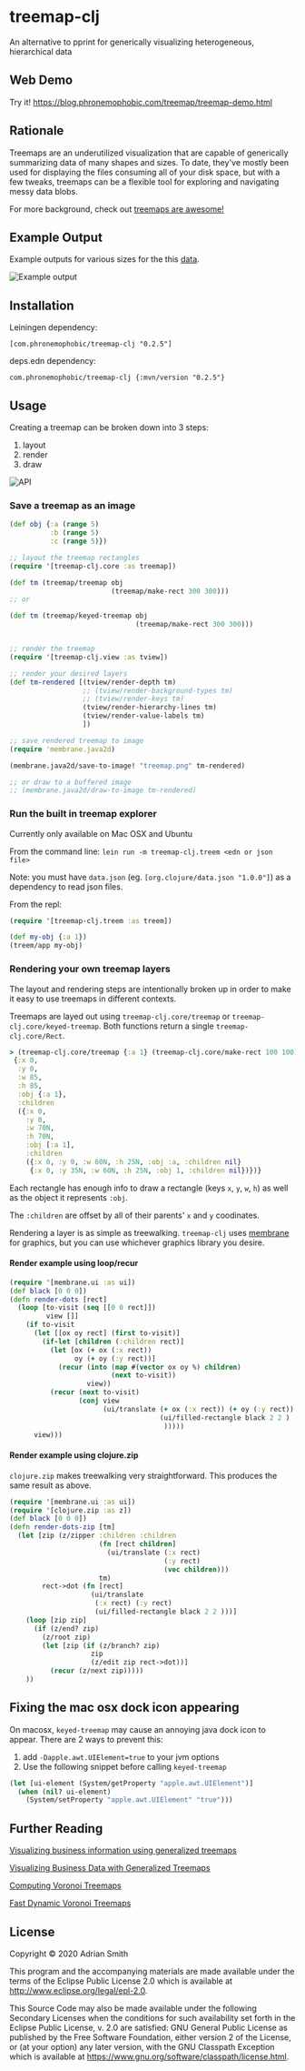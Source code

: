 # treemap-clj

An alternative to pprint for generically visualizing heterogeneous, hierarchical data

## Web Demo

Try it! https://blog.phronemophobic.com/treemap/treemap-demo.html

## Rationale

Treemaps are an underutilized visualization that are capable of generically summarizing data of many shapes and sizes. To date, they've mostly been used for displaying the files consuming all of your disk space, but with a few tweaks, treemaps can be a flexible tool for exploring and navigating messy data blobs.

For more background, check out [treemaps are awesome!](https://blog.phronemophobic.com/treemap/treemaps-are-awesome.html)

## Example Output

Example outputs for various sizes for the this [data](https://raw.githubusercontent.com/t-mon/selffinding-chronicles/cb24e067579ba755c26ef642b24f9d2a8d3b45b9/gamedata/savegames/test-savegame.json). 

![Example output](https://blog.phronemophobic.com/treemap/images/sizes-example.gif)

## Installation

Leiningen dependency:

```
[com.phronemophobic/treemap-clj "0.2.5"]
```

deps.edn dependency:

```
com.phronemophobic/treemap-clj {:mvn/version "0.2.5"}
```


## Usage


Creating a treemap can be broken down into 3 steps:

1. layout
2. render
3. draw

![API](/doc/api.png?raw=true)


### Save a treemap as an image

```clojure
(def obj {:a (range 5)
          :b (range 5)
          :c (range 5)})

;; layout the treemap rectangles
(require '[treemap-clj.core :as treemap])

(def tm (treemap/treemap obj
                         (treemap/make-rect 300 300)))
;; or

(def tm (treemap/keyed-treemap obj
                               (treemap/make-rect 300 300)))


;; render the treemap
(require '[treemap-clj.view :as tview])

;; render your desired layers
(def tm-rendered [(tview/render-depth tm)
                  ;; (tview/render-background-types tm)
                  ;; (tview/render-keys tm)
                  (tview/render-hierarchy-lines tm)
                  (tview/render-value-labels tm)
                  ])

;; save rendered treemap to image
(require 'membrane.java2d)

(membrane.java2d/save-to-image! "treemap.png" tm-rendered)

;; or draw to a buffered image
;; (membrane.java2d/draw-to-image tm-rendered)
```

### Run the built in treemap explorer

Currently only available on Mac OSX and Ubuntu

From the command line: `lein run -m treemap-clj.treem <edn or json file>`

Note: you must have `data.json` (eg. `[org.clojure/data.json "1.0.0"]`) as a dependency to read json files.

From the repl:

```clojure
(require '[treemap-clj.treem :as treem])

(def my-obj {:a 1})
(treem/app my-obj)
```

### Rendering your own treemap layers

The layout and rendering steps are intentionally broken up in order to make it easy to use treemaps in different contexts.

Treemaps are layed out using `treemap-clj.core/treemap` or `treemap-clj.core/keyed-treemap`. Both functions return a single `treemap-clj.core/Rect`.



```clojure
> (treemap-clj.core/treemap {:a 1} (treemap-clj.core/make-rect 100 100))
 {:x 0,
  :y 0,
  :w 85,
  :h 85,
  :obj {:a 1},
  :children
  ({:x 0,
    :y 0,
    :w 70N,
    :h 70N,
    :obj [:a 1],
    :children
    ({:x 0, :y 0, :w 60N, :h 25N, :obj :a, :children nil}
     {:x 0, :y 35N, :w 60N, :h 25N, :obj 1, :children nil})})}
```

Each rectangle has enough info to draw a rectangle (keys `x`, `y`, `w`, `h`) as well as the object it represents `:obj`.

The `:children` are offset by all of their parents' `x` and `y` coodinates.

Rendering a layer is as simple as treewalking. `treemap-clj` uses [membrane](https://github.com/phronmophobic/membrane) for graphics, but you can use whichever graphics library you desire.

#### Render example using loop/recur

```clojure
(require '[membrane.ui :as ui])
(def black [0 0 0])
(defn render-dots [rect]
  (loop [to-visit (seq [[0 0 rect]])
         view []]
    (if to-visit
      (let [[ox oy rect] (first to-visit)]
        (if-let [children (:children rect)]
          (let [ox (+ ox (:x rect))
                oy (+ oy (:y rect))]
            (recur (into (map #(vector ox oy %) children)
                         (next to-visit))
                   view))
          (recur (next to-visit)
                 (conj view
                       (ui/translate (+ ox (:x rect)) (+ oy (:y rect))
                                     (ui/filled-rectangle black 2 2 )
                                      )))))
      view)))
```

#### Render example using clojure.zip

`clojure.zip` makes treewalking very straightforward. This produces the same result as above.

```clojure
(require '[membrane.ui :as ui])
(require '[clojure.zip :as z])
(def black [0 0 0])
(defn render-dots-zip [tm]
  (let [zip (z/zipper :children :children
                      (fn [rect children]
                        (ui/translate (:x rect)
                                      (:y rect)
                                      (vec children)))
                      tm)
        rect->dot (fn [rect]
                    (ui/translate
                     (:x rect) (:y rect)
                     (ui/filled-rectangle black 2 2 )))]
    (loop [zip zip]
      (if (z/end? zip)
        (z/root zip)
        (let [zip (if (z/branch? zip)
                    zip
                    (z/edit zip rect->dot))]
          (recur (z/next zip)))))
    )) 
```


## Fixing the mac osx dock icon appearing

On macosx, `keyed-treemap` may cause an annoying java dock icon to appear. There are 2 ways to prevent this:

1. add `-Dapple.awt.UIElement=true` to your jvm options
2. Use the following snippet before calling `keyed-treemap`
```clojure
(let [ui-element (System/getProperty "apple.awt.UIElement")]
  (when (nil? ui-element)
    (System/setProperty "apple.awt.UIElement" "true")))
```

## Further Reading

[Visualizing business information using generalized treemaps](https://pure.tue.nl/ws/files/47041749/631721-1.pdf)

[Visualizing Business Data with Generalized Treemaps](https://ieeexplore.ieee.org/document/4015431)

[Computing Voronoi Treemaps](https://www.uni-konstanz.de/mmsp/pubsys/publishedFiles/NoBr12a.pdf)

[Fast Dynamic Voronoi Treemaps](https://www.microsoft.com/en-us/research/wp-content/uploads/2016/02/isvd.pdf)


## License

Copyright © 2020 Adrian Smith

This program and the accompanying materials are made available under the
terms of the Eclipse Public License 2.0 which is available at
http://www.eclipse.org/legal/epl-2.0.

This Source Code may also be made available under the following Secondary
Licenses when the conditions for such availability set forth in the Eclipse
Public License, v. 2.0 are satisfied: GNU General Public License as published by
the Free Software Foundation, either version 2 of the License, or (at your
option) any later version, with the GNU Classpath Exception which is available
at https://www.gnu.org/software/classpath/license.html.
